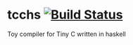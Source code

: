 tcchs [![Build Status](https://travis-ci.org/chiro/tcchs.png)](https://travis-ci.org/chiro/tcchs)
========
Toy compiler for Tiny C written in haskell

